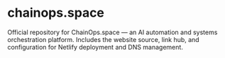 # chainops.space
Official repository for ChainOps.space — an AI automation and systems orchestration platform. Includes the website source, link hub, and configuration for Netlify deployment and DNS management.
